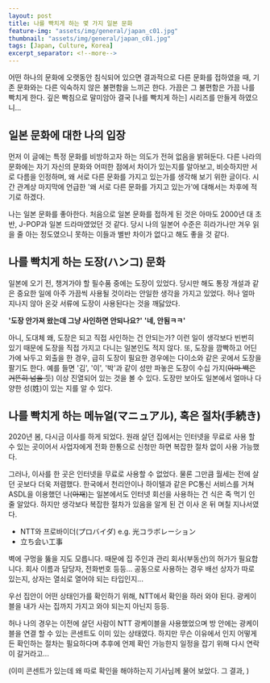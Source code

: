 ```yaml
---
layout: post
title: 나를 빡치게 하는 몇 가지 일본 문화
feature-img: "assets/img/general/japan_c01.jpg"
thumbnail: "assets/img/general/japan_c01.jpg"
tags: [Japan, Culture, Korea]
excerpt_separator: <!--more-->
---
```


어떤 하나의 문화에 오랫동안 침식되어 있으면 결과적으로 다른 문화를 접하였을 때, 기존 문화와는 다른 익숙하지 않은 불편함을 느끼곤 한다. 가끔은 그 불편함은 가끔 나를 빡치게 한다. 깊은 빡침으로 말미암아 결국 [나를 빡치게 하는] 시리즈를 만들게 하였으니...

<!--more-->

## 일본 문화에 대한 나의 입장

먼저 이 글에는 특정 문화를 비방하고자 하는 의도가 전혀 없음을 밝혀둔다. 다른 나라의 문화에는 자기 자신의 문화와 어떠한 점에서 차이가 있는지를 알아보고, 비슷하지만 서로 다름을 인정하며, 왜 서로 다른 문화를 가지고 있는가를 생각해 보기 위한 글이다. 시간 관계상 마지막에 언급한 '왜 서로 다른 문화를 가지고 있는가'에 대해서는 차후에 적기로 하겠다.

나는 일본 문화를 좋아한다. 처음으로 일본 문화를 접하게 된 것은 아마도 2000년 대 초반, J-POP과 일본 드라마였었던 것 같다. 당시 나의 일본어 수준은 히라가나만 겨우 읽을 줄 아는 정도였으니 못하는 이들과 별반 차이가 없다고 해도 좋을 것 같다.



## 나를 빡치게 하는 도장(ハンコ) 문화

일본에 오기 전, 챙겨가야 할 필수품 중에는 도장이 있었다. 당시만 해도 통장 개설과 같은 중요한 일에 아주 가끔씩 사용될 것이라는 안일한 생각을 가지고 있었다. 허나 얼마 지나지 않아 온갖 서류에 도장이 사용된다는 것을 깨닳았다. 

**'도장 안가져 왔는데 그냥 사인하면 안되나요?'** **'네, 안됨ㅋㅋ'**

아니, 도대체 왜, 도장은 되고 직접 사인하는 건 안되는가? 이런 일이 생각보다 빈번히 있기 때문에 도장을 직접 가지고 다니는 일본인도 적지 않다. 또, 도장을 깜빡하고 어딘가에 놔두고 외출을 한 경우, 급히 도장이 필요한 경우에는 다이소와 같은 곳에서 도장을 팔기도 한다. 예를 들면 '김', '이', '박'과 같이 성만 파놓은 도장이 수십 가지(~~아마 백은 거뜬히 넘을 듯~~) 이상 진열되어 있는 것을 볼 수 있다. 도장만 보아도 일본에서 얼마나 다양한 성(姓)이 있는 지를 알 수 있다.



## 나를 빡치게 하는 메뉴얼(マニュアル), 혹은 절차(手続き)

2020년 봄, 다시금 이사를 하게 되었다. 원래 살던 집에서는 인터넷을 무료로 사용 할 수 있는 곳이어서 사업자에게 전화 한통으로 신청만 하면 복잡한 절차 없이 사용 가능했다.

그러나, 이사를 한 곳은 인터넷을 무료로 사용할 수 없었다. 물론 그만큼 월세는 전에 살던 곳보다 더욱 저렴했다. 한국에서 천리안이나 하이텔과 같은 PC통신 서비스를 거쳐 ASDL을 이용했던 나(~~아재~~)는 일본에서도 인터넷 회선을 사용하는 건 식은 죽 먹기 인 줄 알았다. 하지만 생각보다 복잡한 절차가 있음을 알게 된 건 이사 온 뒤 며칠 지나서였다.

- NTT와 프로바이더(プロバイダ) e.g. 光コラボレーション
- 立ち会い工事

벽에 구멍을 뚫을 지도 모릅니다. 때문에 집 주인과 관리 회사(부동산)의 허가가 필요합니다. 회사 이름과 담당자, 전화번호 등등... 공동으로 사용하는 경우 배선 상자가 따로 있는지, 상자는 열쇠로 열어야 되는 타입인지...

우선 집안이 어떤 상태인가를 확인하기 위해, NTT에서 확인을 하러 와야 된다. 광케이블을 내가 사는 집까지 가지고 와야 되는지 아닌지 등등.

허나 나의 경우는 이전에 살던 사람이 NTT 광케이블을 사용했었으며 방 안에는 광케이블을 연결 할 수 있는 콘센트도 이미 있는 상태였다. 하지만 무슨 이유에서 인지 어떻게든 확인하는 절차는 필요하다며 추후에 언제 확인 가능한지 일정을 잡기 위해 다시 연락이 갈거라고...

(이미 콘센트가 있는데 왜 따로 확인을 해야하는지 기사님께 물어 보았다. 그 결과, )